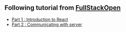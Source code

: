 ## Following tutorial from [FullStackOpen](https://fullstackopen.com/en/#course-contents)

- [Part 1 : Introduction to React](https://fullstackopen.com/en/part1)
- [Part 2 : Communicating with server](https://fullstackopen.com/en/part2)
<!-- - [Part 5 : Testing React apps](https://fullstackopen.com/en/part5)
- [Part 6 : Advanced state management](https://fullstackopen.com/en/part6)
- [Part 7 : React router, custom hooks, CSS and webpack](https://fullstackopen.com/en/part7) -->
